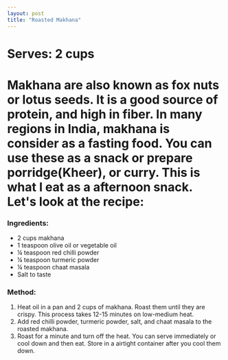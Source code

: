 ```yaml
---
layout: post
title: "Roasted Makhana"
---
```




# Serves: 2 cups

# Makhana are also known as fox nuts or lotus seeds. It is a good source of protein, and high in fiber. In many regions in India, makhana is consider as a fasting food. You can use these as a snack or prepare porridge(Kheer), or curry. This is what I eat as a afternoon snack. Let's look at the recipe:

### Ingredients:
* 2 cups makhana
* 1 teaspoon olive oil or vegetable oil
* ¼ teaspoon red chilli powder
* ¼ teaspoon turmeric powder
* ¼ teaspoon chaat masala
* Salt to taste

### Method:
1. Heat oil in a pan and 2 cups of makhana. Roast them until they are crispy. This process takes 12-15 minutes on low-medium heat. 
2. Add red chilli powder, turmeric powder, salt, and chaat masala to the roasted makhana. 
3. Roast for a minute and turn off the heat. You can serve immediately or cool down and then eat. Store in a airtight container after you cool them down.